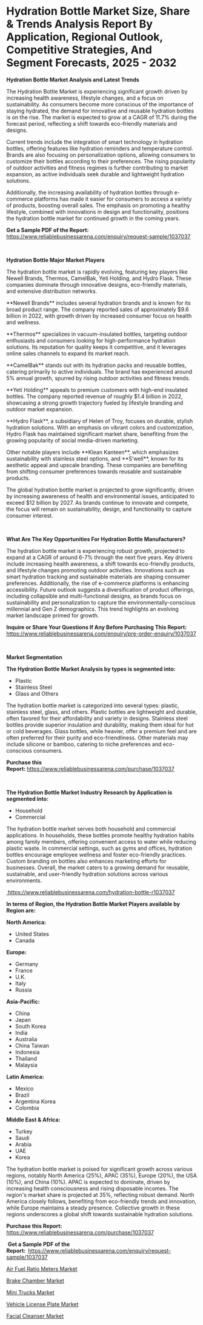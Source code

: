 <p><h1>Hydration Bottle Market Size, Share & Trends Analysis Report By Application, Regional Outlook, Competitive Strategies, And Segment Forecasts, 2025 - 2032</h1></p><p><strong>Hydration Bottle Market Analysis and Latest Trends</strong></p>
<p><p>The Hydration Bottle Market is experiencing significant growth driven by increasing health awareness, lifestyle changes, and a focus on sustainability. As consumers become more conscious of the importance of staying hydrated, the demand for innovative and reusable hydration bottles is on the rise. The market is expected to grow at a CAGR of 11.7% during the forecast period, reflecting a shift towards eco-friendly materials and designs. </p><p>Current trends include the integration of smart technology in hydration bottles, offering features like hydration reminders and temperature control. Brands are also focusing on personalization options, allowing consumers to customize their bottles according to their preferences. The rising popularity of outdoor activities and fitness regimes is further contributing to market expansion, as active individuals seek durable and lightweight hydration solutions.</p><p>Additionally, the increasing availability of hydration bottles through e-commerce platforms has made it easier for consumers to access a variety of products, boosting overall sales. The emphasis on promoting a healthy lifestyle, combined with innovations in design and functionality, positions the hydration bottle market for continued growth in the coming years.</p></p>
<p><strong>Get a Sample PDF of the Report:&nbsp;</strong> <a href="https://www.reliablebusinessarena.com/enquiry/request-sample/1037037?utm_campaign=1943&utm_medium=2&utm_source=Github&utm_content=ia&utm_term=06022025&utm_id=hydration-bottle">https://www.reliablebusinessarena.com/enquiry/request-sample/1037037</a></p>
<p>&nbsp;</p>
<p><strong>Hydration Bottle Major Market Players</strong></p>
<p><p>The hydration bottle market is rapidly evolving, featuring key players like Newell Brands, Thermos, CamelBak, Yeti Holding, and Hydro Flask. These companies dominate through innovative designs, eco-friendly materials, and extensive distribution networks.</p><p>**Newell Brands** includes several hydration brands and is known for its broad product range. The company reported sales of approximately $9.6 billion in 2022, with growth driven by increased consumer focus on health and wellness.</p><p>**Thermos** specializes in vacuum-insulated bottles, targeting outdoor enthusiasts and consumers looking for high-performance hydration solutions. Its reputation for quality keeps it competitive, and it leverages online sales channels to expand its market reach.</p><p>**CamelBak** stands out with its hydration packs and reusable bottles, catering primarily to active individuals. The brand has experienced around 5% annual growth, spurred by rising outdoor activities and fitness trends.</p><p>**Yeti Holding** appeals to premium customers with high-end insulated bottles. The company reported revenue of roughly $1.4 billion in 2022, showcasing a strong growth trajectory fueled by lifestyle branding and outdoor market expansion.</p><p>**Hydro Flask**, a subsidiary of Helen of Troy, focuses on durable, stylish hydration solutions. With an emphasis on vibrant colors and customization, Hydro Flask has maintained significant market share, benefiting from the growing popularity of social media-driven marketing.</p><p>Other notable players include **Klean Kanteen**, which emphasizes sustainability with stainless steel options, and **S’well**, known for its aesthetic appeal and upscale branding. These companies are benefiting from shifting consumer preferences towards reusable and sustainable products.</p><p>The global hydration bottle market is projected to grow significantly, driven by increasing awareness of health and environmental issues, anticipated to exceed $12 billion by 2027. As brands continue to innovate and compete, the focus will remain on sustainability, design, and functionality to capture consumer interest.</p></p>
<p>&nbsp;</p>
<p><strong>What Are The Key Opportunities For Hydration Bottle Manufacturers?</strong></p>
<p><p>The hydration bottle market is experiencing robust growth, projected to expand at a CAGR of around 6-7% through the next five years. Key drivers include increasing health awareness, a shift towards eco-friendly products, and lifestyle changes promoting outdoor activities. Innovations such as smart hydration tracking and sustainable materials are shaping consumer preferences. Additionally, the rise of e-commerce platforms is enhancing accessibility. Future outlook suggests a diversification of product offerings, including collapsible and multi-functional designs, as brands focus on sustainability and personalization to capture the environmentally-conscious millennial and Gen Z demographics. This trend highlights an evolving market landscape primed for growth.</p></p>
<p><strong>Inquire or Share Your Questions If Any Before Purchasing This Report:</strong> <a href="https://www.reliablebusinessarena.com/enquiry/pre-order-enquiry/1037037?utm_campaign=1943&utm_medium=2&utm_source=Github&utm_content=ia&utm_term=06022025&utm_id=hydration-bottle">https://www.reliablebusinessarena.com/enquiry/pre-order-enquiry/1037037</a></p>
<p>&nbsp;</p>
<p><strong>Market Segmentation</strong></p>
<p><strong>The Hydration Bottle Market Analysis by types is segmented into:</strong></p>
<p><ul><li>Plastic</li><li>Stainless Steel</li><li>Glass and Others</li></ul></p>
<p><p>The hydration bottle market is categorized into several types: plastic, stainless steel, glass, and others. Plastic bottles are lightweight and durable, often favored for their affordability and variety in designs. Stainless steel bottles provide superior insulation and durability, making them ideal for hot or cold beverages. Glass bottles, while heavier, offer a premium feel and are often preferred for their purity and eco-friendliness. Other materials may include silicone or bamboo, catering to niche preferences and eco-conscious consumers.</p></p>
<p><strong>Purchase this Report:&nbsp;</strong><a href="https://www.reliablebusinessarena.com/purchase/1037037?utm_campaign=1943&utm_medium=2&utm_source=Github&utm_content=ia&utm_term=06022025&utm_id=hydration-bottle">https://www.reliablebusinessarena.com/purchase/1037037</a></p>
<p>&nbsp;</p>
<p><strong>The Hydration Bottle Market Industry Research by Application is segmented into:</strong></p>
<p><ul><li>Household</li><li>Commercial</li></ul></p>
<p><p>The hydration bottle market serves both household and commercial applications. In households, these bottles promote healthy hydration habits among family members, offering convenient access to water while reducing plastic waste. In commercial settings, such as gyms and offices, hydration bottles encourage employee wellness and foster eco-friendly practices. Custom branding on bottles also enhances marketing efforts for businesses. Overall, the market caters to a growing demand for reusable, sustainable, and user-friendly hydration solutions across various environments.</p></p>
<p><a href="https://www.reliablebusinessarena.com/hydration-bottle-r1037037?utm_campaign=1943&utm_medium=2&utm_source=Github&utm_content=ia&utm_term=06022025&utm_id=hydration-bottle">&nbsp;https://www.reliablebusinessarena.com/hydration-bottle-r1037037</a></p>
<p><strong>In terms of Region, the Hydration Bottle Market Players available by Region are:</strong></p>
<p>
    <p> <strong> North America: </strong>
        <ul>
            <li>United States</li>
            <li>Canada</li>
        </ul>
        </p> 
    <p> <strong> Europe: </strong>
        <ul>
            <li>Germany</li>
            <li>France</li>
            <li>U.K.</li>
            <li>Italy</li>
            <li>Russia</li>
        </ul>
        </p> 
    <p> <strong> Asia-Pacific: </strong>
        <ul>
            <li>China</li>
            <li>Japan</li>
            <li>South Korea</li>
            <li>India</li>
            <li>Australia</li>
            <li>China Taiwan</li>
            <li>Indonesia</li>
            <li>Thailand</li>
            <li>Malaysia</li>
        </ul>
        </p> 
    <p> <strong> Latin America: </strong>
        <ul>
            <li>Mexico</li>
            <li>Brazil</li>
            <li>Argentina Korea</li>
            <li>Colombia</li>
        </ul>
        </p> 
    <p> <strong> Middle East & Africa: </strong>
        <ul>
            <li>Turkey</li>
            <li>Saudi</li>
            <li>Arabia</li>
            <li>UAE</li>
            <li>Korea</li>
        </ul>
    </p>
    </p>
<p><p>The hydration bottle market is poised for significant growth across various regions, notably North America (25%), APAC (35%), Europe (20%), the USA (10%), and China (10%). APAC is expected to dominate, driven by increasing health consciousness and rising disposable incomes. The region's market share is projected at 35%, reflecting robust demand. North America closely follows, benefiting from eco-friendly trends and innovation, while Europe maintains a steady presence. Collective growth in these regions underscores a global shift towards sustainable hydration solutions.</p></p>
<p><strong>Purchase this Report: </strong><a href="https://www.reliablebusinessarena.com/purchase/1037037?utm_campaign=1943&utm_medium=2&utm_source=Github&utm_content=ia&utm_term=06022025&utm_id=hydration-bottle">https://www.reliablebusinessarena.com/purchase/1037037</a></p>
<p>&nbsp;<strong>Get a Sample PDF of the Report:&nbsp;&nbsp;</strong><a href="https://www.reliablebusinessarena.com/enquiry/request-sample/1037037?utm_campaign=1943&utm_medium=2&utm_source=Github&utm_content=ia&utm_term=06022025&utm_id=hydration-bottle">https://www.reliablebusinessarena.com/enquiry/request-sample/1037037</a></p>
<p><strong></strong></p>
<p><p><a href="https://www.linkedin.com/pulse/projected-market-growth-air-fuel-ratio-meters-58-cagr-from-rhvae?utm_campaign=1943&utm_medium=2&utm_source=Github&utm_content=ia&utm_term=06022025&utm_id=hydration-bottle">Air Fuel Ratio Meters Market</a></p><p><a href="https://www.linkedin.com/pulse/brake-chamber-market-research-report-analyzing-growth-47-cagr-aahhc?utm_campaign=1943&utm_medium=2&utm_source=Github&utm_content=ia&utm_term=06022025&utm_id=hydration-bottle">Brake Chamber Market</a></p><p><a href="https://www.linkedin.com/pulse/market-study-global-mini-trucks-2025-2032-size-revenue-habye?utm_campaign=1943&utm_medium=2&utm_source=Github&utm_content=ia&utm_term=06022025&utm_id=hydration-bottle">Mini Trucks Market</a></p><p><a href="https://www.linkedin.com/pulse/insights-vehicle-license-plate-market-from-2025-2032-projecting-cdioe?utm_campaign=1943&utm_medium=2&utm_source=Github&utm_content=ia&utm_term=06022025&utm_id=hydration-bottle">Vehicle License Plate Market</a></p><p><a href="https://github.com/JakirUddin511/Market-Research-Report-List-1/blob/main/facial-cleanser-market.md?utm_campaign=1943&utm_medium=2&utm_source=Github&utm_content=ia&utm_term=06022025&utm_id=hydration-bottle">Facial Cleanser Market</a></p></p>